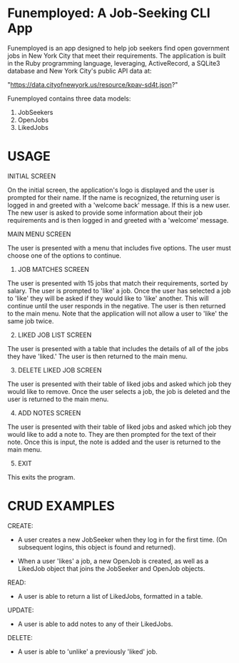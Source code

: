 Funemployed: A Job-Seeking CLI App
=====================================================================================================

Funemployed is an app designed to help job seekers find open government jobs in New York City that
meet their requirements. The application is built in the Ruby programming language, leveraging,
ActiveRecord, a SQLite3 database and New York City's public API data at:

"https://data.cityofnewyork.us/resource/kpav-sd4t.json?"

Funemployed contains three data models:

1. JobSeekers
2. OpenJobs
3. LikedJobs

USAGE
=====================================================================================================


INITIAL SCREEN

On the initial screen, the application's logo is displayed and the user is prompted for their name.
If the name is recognized, the returning user is logged in and greeted with a 'welcome back' message.
If this is a new user. The new user is asked to provide some information about their job requirements
and is then logged in and greeted with a 'welcome' message.

MAIN MENU SCREEN

The user is presented with a menu that includes five options. The user must choose one of the options
to continue.

1. JOB MATCHES SCREEN

The user is presented with 15 jobs that match their requirements, sorted by salary. The user is
prompted to 'like' a job. Once the user has selected a job to 'like' they will be asked if they
would like to 'like' another. This will continue until the user responds in the negative. The user
is then returned to the main menu. Note that the application will not allow a user to 'like' the same
job twice.

2. LIKED JOB LIST SCREEN

The user is presented with a table that includes the details of all of the jobs they have 'liked.'
The user is then returned to the main menu.

3. DELETE LIKED JOB SCREEN

The user is presented with their table of liked jobs and asked which job they would like to remove.
Once the user selects a job, the job is deleted and the user is returned to the main menu.

4. ADD NOTES SCREEN

The user is presented with their table of liked jobs and asked which job they would like to add a
note to. They are then prompted for the text of their note. Once this is input, the note is added
and the user is returned to the main menu.

5. EXIT

This exits the program.


CRUD EXAMPLES
=====================================================================================================

CREATE:

- A user creates a new JobSeeker when they log in for the first time. (On subsequent logins, this
object is found and returned).

- When a user 'likes' a job, a new OpenJob is created, as well as a LikedJob object that joins the
JobSeeker and OpenJob objects.

READ:

- A user is able to return a list of LikedJobs, formatted in a table.

UPDATE:

- A user is able to add notes to any of their LikedJobs.

DELETE:

- A user is able to 'unlike' a previously 'liked' job.
